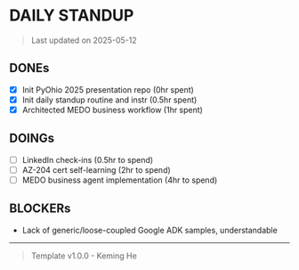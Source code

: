 # DAILY STANDUP

> Last updated on 2025-05-12

## DONEs

- [x] Init PyOhio 2025 presentation repo (0hr spent)
- [x] Init daily standup routine and instr (0.5hr spent)
- [x] Architected MEDO business workflow (1hr spent)

## DOINGs

- [ ] LinkedIn check-ins (0.5hr to spend)
- [ ] AZ-204 cert self-learning (2hr to spend)
- [ ] MEDO business agent implementation (4hr to spend)

## BLOCKERs

- Lack of generic/loose-coupled Google ADK samples, understandable

---

> Template v1.0.0 - Keming He
